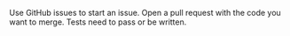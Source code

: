 Use GitHub issues to start an issue. Open a pull request with the code you want to merge. Tests need to pass or be 
written.